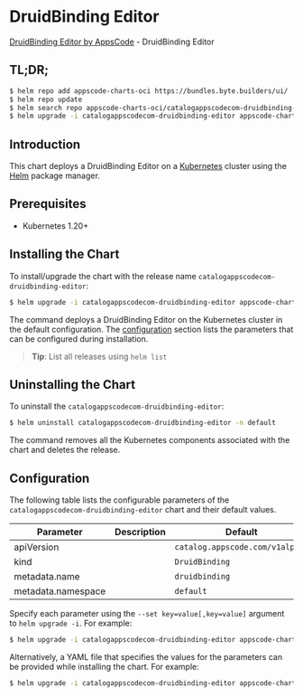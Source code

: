 # DruidBinding Editor

[DruidBinding Editor by AppsCode](https://appscode.com) - DruidBinding Editor

## TL;DR;

```bash
$ helm repo add appscode-charts-oci https://bundles.byte.builders/ui/
$ helm repo update
$ helm search repo appscode-charts-oci/catalogappscodecom-druidbinding-editor --version=v0.9.0
$ helm upgrade -i catalogappscodecom-druidbinding-editor appscode-charts-oci/catalogappscodecom-druidbinding-editor -n default --create-namespace --version=v0.9.0
```

## Introduction

This chart deploys a DruidBinding Editor on a [Kubernetes](http://kubernetes.io) cluster using the [Helm](https://helm.sh) package manager.

## Prerequisites

- Kubernetes 1.20+

## Installing the Chart

To install/upgrade the chart with the release name `catalogappscodecom-druidbinding-editor`:

```bash
$ helm upgrade -i catalogappscodecom-druidbinding-editor appscode-charts-oci/catalogappscodecom-druidbinding-editor -n default --create-namespace --version=v0.9.0
```

The command deploys a DruidBinding Editor on the Kubernetes cluster in the default configuration. The [configuration](#configuration) section lists the parameters that can be configured during installation.

> **Tip**: List all releases using `helm list`

## Uninstalling the Chart

To uninstall the `catalogappscodecom-druidbinding-editor`:

```bash
$ helm uninstall catalogappscodecom-druidbinding-editor -n default
```

The command removes all the Kubernetes components associated with the chart and deletes the release.

## Configuration

The following table lists the configurable parameters of the `catalogappscodecom-druidbinding-editor` chart and their default values.

|     Parameter      | Description |                  Default                   |
|--------------------|-------------|--------------------------------------------|
| apiVersion         |             | <code>catalog.appscode.com/v1alpha1</code> |
| kind               |             | <code>DruidBinding</code>                  |
| metadata.name      |             | <code>druidbinding</code>                  |
| metadata.namespace |             | <code>default</code>                       |


Specify each parameter using the `--set key=value[,key=value]` argument to `helm upgrade -i`. For example:

```bash
$ helm upgrade -i catalogappscodecom-druidbinding-editor appscode-charts-oci/catalogappscodecom-druidbinding-editor -n default --create-namespace --version=v0.9.0 --set apiVersion=catalog.appscode.com/v1alpha1
```

Alternatively, a YAML file that specifies the values for the parameters can be provided while
installing the chart. For example:

```bash
$ helm upgrade -i catalogappscodecom-druidbinding-editor appscode-charts-oci/catalogappscodecom-druidbinding-editor -n default --create-namespace --version=v0.9.0 --values values.yaml
```
